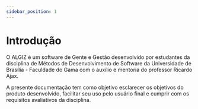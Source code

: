 ```yaml
---
sidebar_position: 1
---
```


# Introdução

O ALGIZ é um software de Gente e Gestão desenvolvido por estudantes da disciplina de Métodos de Desenvolvimento de Software da Universidade de Brasília - Faculdade do Gama com o auxílio e mentoria do professor Ricardo Ajax.

A presente documentação tem como objetivo esclarecer os objetivos do produto desenvolvido, facilitar seu uso pelo usuário final e cumprir com os requisitos avaliativos da disciplina.